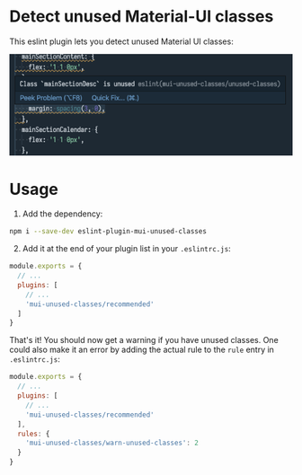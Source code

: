 # Detect unused Material-UI classes

This eslint plugin lets you detect unused Material UI classes:

![Example image of the rule working](./.github/preview.png)

# Usage

1. Add the dependency:
```sh
npm i --save-dev eslint-plugin-mui-unused-classes
```

2. Add it at the end of your plugin list in your `.eslintrc.js`:
```js
module.exports = {
  // ...
  plugins: [
    // ...
    'mui-unused-classes/recommended'
  ]
}
```

That's it! You should now get a warning if you have unused classes. One could also make it an error by adding the actual rule to the `rule` entry in `.eslintrc.js`:

```js
module.exports = {
  // ...
  plugins: [
    // ...
    'mui-unused-classes/recommended'
  ],
  rules: {
    'mui-unused-classes/warn-unused-classes': 2
  }
}
```